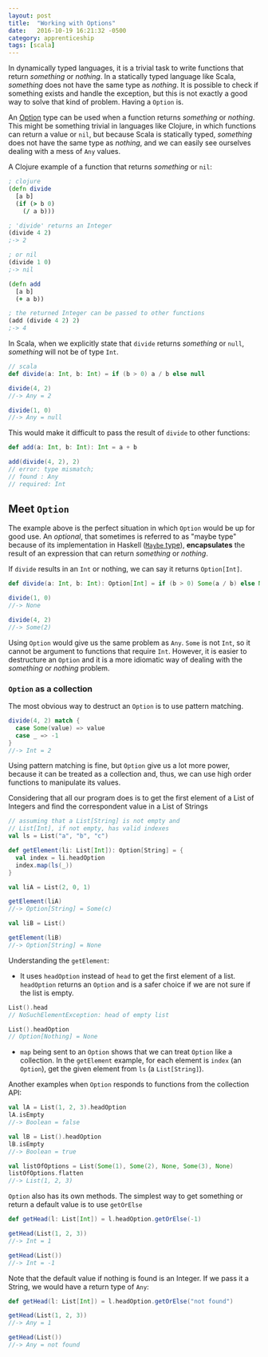 ```yaml
---
layout: post
title:  "Working with Options"
date:   2016-10-19 16:21:32 -0500
category: apprenticeship
tags: [scala]
---
```


In dynamically typed languages, it is a trivial task to write functions that return *something* or *nothing*. In a statically typed language like Scala, *something* does not have the same type as *nothing*. It is possible to check if something exists and handle the exception, but this is not exactly a good way to solve that kind of problem. Having a `Option` is. <!--more-->

An [Option](http://www.scala-lang.org/api/2.11.8/index.html#scala.Option) type can be used when a function returns *something* or *nothing*. This might be something trivial in languages like Clojure, in which functions can return a value or `nil`, but because Scala is statically typed, *something* does not have the same type as *nothing*, and we can easily see ourselves dealing with a mess of `Any` values.<!--more-->

A Clojure example of a function that returns *something* or `nil`:

```clojure
; clojure
(defn divide
  [a b]
  (if (> b 0)
    (/ a b)))

; 'divide' returns an Integer
(divide 4 2)
;-> 2

; or nil
(divide 1 0)
;-> nil

(defn add
  [a b]
  (+ a b))

; the returned Integer can be passed to other functions
(add (divide 4 2) 2)
;-> 4
```

In Scala, when we explicitly state that `divide` returns *something* or `null`, *something* will not be of type `Int`.

```scala
// scala
def divide(a: Int, b: Int) = if (b > 0) a / b else null

divide(4, 2)
//-> Any = 2

divide(1, 0)
//-> Any = null
```

This would make it difficult to pass the result of `divide` to other functions:

```scala
def add(a: Int, b: Int): Int = a + b

add(divide(4, 2), 2)
// error: type mismatch;
// found : Any
// required: Int
```

## Meet `Option`

The example above is the perfect situation in which `Option` would be up for good use. An *optional*, that sometimes is referred to as "maybe type" because of its implementation in Haskell ([`Maybe` type](https://hackage.haskell.org/package/base-4.9.0.0/docs/Data-Maybe.html)), **encapsulates** the result of an expression that can return *something* or *nothing*.

If `divide` results in an `Int` or nothing, we can say it returns `Option[Int]`.

```scala
def divide(a: Int, b: Int): Option[Int] = if (b > 0) Some(a / b) else None

divide(1, 0)
//-> None

divide(4, 2)
//-> Some(2)
```

Using `Option` would give us the same problem as `Any`. `Some` is not `Int`, so it cannot be argument to functions that require `Int`. However, it is easier to destructure an `Option` and it is a more idiomatic way of dealing with the *something* or *nothing* problem.

### `Option` as a collection

The most obvious way to destruct an `Option` is to use pattern matching.

```scala
divide(4, 2) match {
  case Some(value) => value
  case _ => -1
}
//-> Int = 2
```

Using pattern matching is fine, but `Option` give us a lot more power, because it can be treated as a collection and, thus, we can use high order functions to manipulate its values.

Considering that all our program does is to get the first element of a List of Integers and find the correspondent value in a List of Strings

```scala
// assuming that a List[String] is not empty and
// List[Int], if not empty, has valid indexes
val ls = List("a", "b", "c")

def getElement(li: List[Int]): Option[String] = {
  val index = li.headOption
  index.map(ls(_))
}

val liA = List(2, 0, 1)

getElement(liA)
//-> Option[String] = Some(c)

val liB = List()

getElement(liB)
//-> Option[String] = None
```

Understanding the `getElement`:

* It uses `headOption` instead of `head` to get the first element of a list. `headOption` returns an `Option` and is a safer choice if we are not sure if the list is empty.

```scala
List().head
// NoSuchElementException: head of empty list

List().headOption
// Option[Nothing] = None
```

* `map` being sent to an `Option` shows that we can treat `Option` like a collection. In the `getElement` example, for each element is `index` (an `Option`), get the given element from `ls` (a `List[String]`).

Another examples when `Option` responds to functions from the collection API:

```scala
val lA = List(1, 2, 3).headOption
lA.isEmpty
//-> Boolean = false

val lB = List().headOption
lB.isEmpty
//-> Boolean = true

val listOfOptions = List(Some(1), Some(2), None, Some(3), None)
listOfOptions.flatten
//-> List(1, 2, 3)
```

`Option` also has its own methods. The simplest way to get something or return a default value is to use `getOrElse`

```scala
def getHead(l: List[Int]) = l.headOption.getOrElse(-1)

getHead(List(1, 2, 3))
//-> Int = 1

getHead(List())
//-> Int = -1
```

Note that the default value if nothing is found is an Integer. If we pass it a String, we would have a return type of `Any`:

```scala
def getHead(l: List[Int]) = l.headOption.getOrElse("not found")

getHead(List(1, 2, 3))
//-> Any = 1

getHead(List())
//-> Any = not found
```
